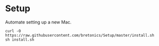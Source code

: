 # Setup

Automate setting up a new Mac.

```
curl -O https://raw.githubusercontent.com/bretonics/Setup/master/install.sh
sh install.sh
```
